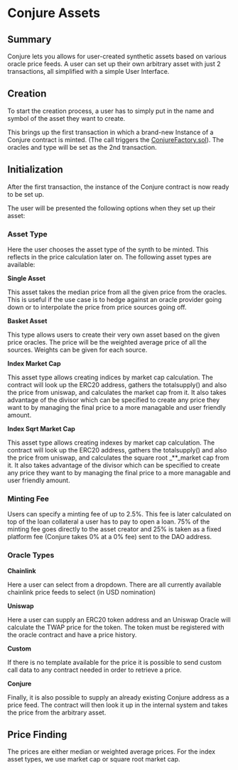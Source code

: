 # Conjure Assets

## Summary

Conjure lets you allows for user-created synthetic assets based on various oracle price feeds. A user can set up their own arbitrary asset with just 2 transactions, all simplified with a simple User Interface.

## Creation

To start the creation process, a user has to simply put in the name and symbol of the asset they want to create.

This brings up the first transaction in which a brand-new Instance of a Conjure contract is minted. \(The call triggers the [ConjureFactory.sol](../smart-contracts/conjurefactory.sol.md)\). The oracles and type will be set as the 2nd transaction.

## Initialization

After the first transaction, the instance of the Conjure contract is now ready to be set up.

The user will be presented the following options when they set up their asset:

### Asset Type

Here the user chooses the asset type of the synth to be minted. This reflects in the price calculation later on. The following asset types are available:

**Single Asset**

This asset takes the median price from all the given price from the oracles. This is useful if the use case is to hedge against an oracle provider going down or to interpolate the price from price sources going off.

**Basket Asset**

This type allows users to create their very own asset based on the given price oracles. The price will be the weighted average price of all the sources. Weights can be given for each source.

**Index Market Cap**

This asset type allows creating indices by market cap calculation. The contract will look up the ERC20 address, gathers the totalsupply\(\) and also the price from uniswap, and calculates the market cap from it. It also takes advantage of the divisor which can be specified to create any price they want to by managing the final price to a more managable and user friendly amount.

**Index Sqrt Market Cap**

This asset type allows creating indexes by market cap calculation. The contract will look up the ERC20 address, gathers the totalsupply\(\) and also the price from uniswap, and calculates the square root _\*\*_market cap from it. It also takes advantage of the divisor which can be specified to create any price they want to by managing the final price to a more managable and user friendly amount.

### Minting Fee

Users can specify a minting fee of up to 2.5%. This fee is later calculated on top of the loan collateral a user has to pay to open a loan. 75% of the minting fee goes directly to the asset creator and 25% is taken as a fixed platform fee \(Conjure takes 0% at a 0% fee\) sent to the DAO address.

### Oracle Types

**Chainlink**

Here a user can select from a dropdown. There are all currently available chainlink price feeds to select \(in USD nomination\)

**Uniswap**

Here a user can supply an ERC20 token address and an Uniswap Oracle will calculate the TWAP price for the token. The token must be registered with the oracle contract and have a price history.

**Custom**

If there is no template available for the price it is possible to send custom call data to any contract needed in order to retrieve a price.

**Conjure**

Finally, it is also possible to supply an already existing Conjure address as a price feed. The contract will then look it up in the internal system and takes the price from the arbitrary asset.

## Price Finding

The prices are either median or weighted average prices. For the index asset types, we use market cap or square root market cap.

